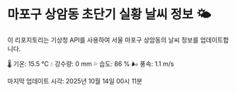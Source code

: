 
# 마포구 상암동 초단기 실황 날씨 정보 🌤️

이 리포지토리는 기상청 API를 사용하여 서울 마포구 상암동의 날씨 정보를 업데이트합니다. 

🌡️ 기온: 15.5 ℃
💧 강수량: 0 mm
💦 습도: 86 %
🌬️ 풍속: 1.1 m/s

마지막 업데이트 시각: 2025년 10월 14일 00시 11분    
